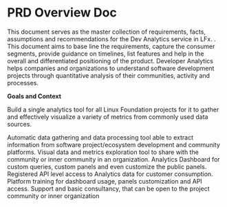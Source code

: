 # PRD Overview Doc

This document serves as the master collection of requirements, facts, assumptions and recommendations for the Dev Analytics service in LFx. . This document aims to base line the requirements, capture the consumer segments, provide guidance on timelines, list features and help in the overall and differentiated positioning of the product. Developer Analytics helps companies and organizations to understand software development projects through quantitative analysis of their communities, activity and processes.

**Goals and Context**

Build a single analytics tool for all Linux Foundation projects for it to gather and effectively visualize a variety of metrics from commonly used data sources.  



Automatic data gathering and data processing tool able to extract information from software project/ecosystem development and community platforms.
Visual data and metrics exploration tool to share with the community or inner community in an organization.
Analytics Dashboard for custom queries, custom panels and even customize the public panels.
Registered API level access to Analytics data for customer consumption.
Platform training for dashboard usage, panels customization and API access.
Support and basic consultancy, that can be open to the project community or inner organization